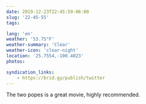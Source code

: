 ```yaml
---
date: 2019-12-23T22:45:59-06:00
slug: '22-45-55'
tags:

lang: 'en'
weather: '53.75°F'
weather-summary: 'Clear'
weather-icon: 'clear-night'
location: '25.7554,-100.4023'
photos:

syndication_links:
    - https://brid.gy/publish/twitter
---
```

The two popes is a great movie, highly recommended. 